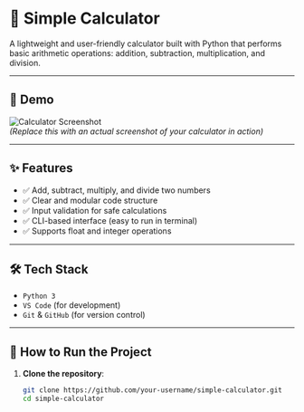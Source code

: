 # 🧮 Simple Calculator

A lightweight and user-friendly calculator built with Python that performs basic arithmetic operations: addition, subtraction, multiplication, and division.

---

## 📸 Demo

![Calculator Screenshot](https://via.placeholder.com/600x300?text=Calculator+Demo)  
*(Replace this with an actual screenshot of your calculator in action)*

---

## ✨ Features

- ✅ Add, subtract, multiply, and divide two numbers
- ✅ Clear and modular code structure
- ✅ Input validation for safe calculations
- ✅ CLI-based interface (easy to run in terminal)
- ✅ Supports float and integer operations

---

## 🛠️ Tech Stack

- `Python 3`
- `VS Code` (for development)
- `Git` & `GitHub` (for version control)

---

## 🚀 How to Run the Project

1. **Clone the repository**:
   ```bash
   git clone https://github.com/your-username/simple-calculator.git
   cd simple-calculator
